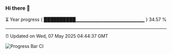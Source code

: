 ### Hi there 👋

⏳ Year progress { ██████████▁▁▁▁▁▁▁▁▁▁▁▁▁▁▁▁▁▁▁▁ } 34.57 %

---

⏰ Updated on Wed, 07 May 2025 04:44:37 GMT

![Progress Bar CI](https://github.com/IshwaranRudhara/GIT-ACTION/workflows/Progress%20Bar%20CI/badge.svg)
